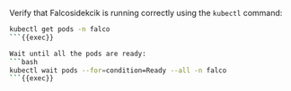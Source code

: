 Verify that Falcosidekcik is running correctly using the `kubectl` command:
```bash
kubectl get pods -n falco
```{{exec}}

Wait until all the pods are ready:
```bash
kubectl wait pods --for=condition=Ready --all -n falco
```{{exec}}
